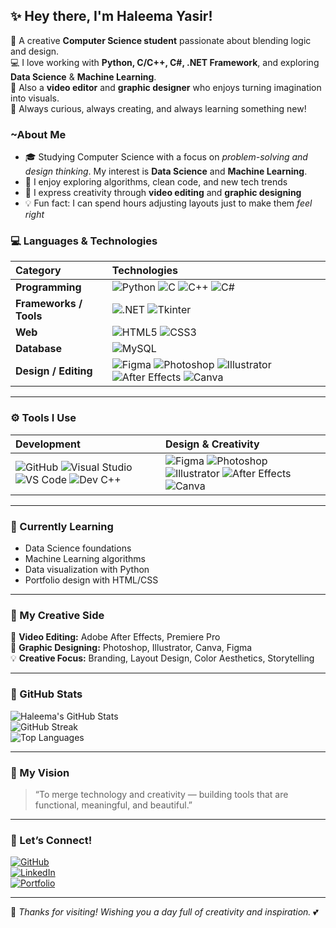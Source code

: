 ## ✨ Hey there, I'm Haleema Yasir!

🌷 A creative **Computer Science student** passionate about blending logic and design.  
💻 I love working with **Python, C/C++, C#, .NET Framework**, and exploring **Data Science** & **Machine Learning**.  
🎨 Also a **video editor** and **graphic designer** who enjoys turning imagination into visuals.  
🌸 Always curious, always creating, and always learning something new!

### ~About Me

- 🎓 Studying Computer Science with a focus on *problem-solving and design thinking*. My interest is **Data Science** and **Machine Learning**. 
- 🧠 I enjoy exploring algorithms, clean code, and new tech trends  
- 🎨 I express creativity through **video editing** and **graphic designing**  
- 💡 Fun fact: I can spend hours adjusting layouts just to make them *feel right*  

### 💻 Languages & Technologies

| Category | Technologies |
|:----------|:--------------|
| **Programming** | ![Python](https://img.shields.io/badge/Python-bb9cd3?style=for-the-badge&logo=python&logoColor=white) ![C](https://img.shields.io/badge/C-9a84c3?style=for-the-badge&logo=c&logoColor=white) ![C++](https://img.shields.io/badge/C++-a78cd9?style=for-the-badge&logo=c%2B%2B&logoColor=white) ![C#](https://img.shields.io/badge/C%23-9579c6?style=for-the-badge&logo=csharp&logoColor=white) |
| **Frameworks / Tools** | ![.NET](https://img.shields.io/badge/.NET-8e78c4?style=for-the-badge&logo=dotnet&logoColor=white) ![Tkinter](https://img.shields.io/badge/Tkinter-b6a0d4?style=for-the-badge&logo=python&logoColor=white) |
| **Web** | ![HTML5](https://img.shields.io/badge/HTML5-cdb8e5?style=for-the-badge&logo=html5&logoColor=white) ![CSS3](https://img.shields.io/badge/CSS3-b197d6?style=for-the-badge&logo=css3&logoColor=white) |
| **Database** | ![MySQL](https://img.shields.io/badge/MySQL-a78cd9?style=for-the-badge&logo=mysql&logoColor=white) |
| **Design / Editing** | ![Figma](https://img.shields.io/badge/Figma-bb9cd3?style=for-the-badge&logo=figma&logoColor=white) ![Photoshop](https://img.shields.io/badge/Photoshop-a78cd9?style=for-the-badge&logo=adobephotoshop&logoColor=white) ![Illustrator](https://img.shields.io/badge/Illustrator-b197d6?style=for-the-badge&logo=adobeillustrator&logoColor=white) ![After Effects](https://img.shields.io/badge/After%20Effects-9a84c3?style=for-the-badge&logo=adobeaftereffects&logoColor=white) ![Canva](https://img.shields.io/badge/Canva-b6a0d4?style=for-the-badge&logo=canva&logoColor=white) |

---

### ⚙️ Tools I Use

| Development | Design & Creativity |
|:-------------|:--------------------|
| ![GitHub](https://img.shields.io/badge/GitHub-8e78c4?style=for-the-badge&logo=github&logoColor=white) ![Visual Studio](https://img.shields.io/badge/Visual%20Studio-a78cd9?style=for-the-badge&logo=visual-studio&logoColor=white) ![VS Code](https://img.shields.io/badge/VS%20Code-bb9cd3?style=for-the-badge&logo=visual-studio-code&logoColor=white) ![Dev C++](https://img.shields.io/badge/Dev%20C++-9a84c3?style=for-the-badge&logo=dev.to&logoColor=white) | ![Figma](https://img.shields.io/badge/Figma-bb9cd3?style=for-the-badge&logo=figma&logoColor=white) ![Photoshop](https://img.shields.io/badge/Photoshop-a78cd9?style=for-the-badge&logo=adobephotoshop&logoColor=white) ![Illustrator](https://img.shields.io/badge/Illustrator-b197d6?style=for-the-badge&logo=adobeillustrator&logoColor=white) ![After Effects](https://img.shields.io/badge/After%20Effects-9a84c3?style=for-the-badge&logo=adobeaftereffects&logoColor=white) ![Canva](https://img.shields.io/badge/Canva-b6a0d4?style=for-the-badge&logo=canva&logoColor=white) |

---

### 🌱 Currently Learning

- Data Science foundations  
- Machine Learning algorithms  
- Data visualization with Python  
- Portfolio design with HTML/CSS  

---

### 🎨 My Creative Side

🎥 **Video Editing:** Adobe After Effects, Premiere Pro  
🎨 **Graphic Designing:** Photoshop, Illustrator, Canva, Figma  
💡 **Creative Focus:** Branding, Layout Design, Color Aesthetics, Storytelling  

---

### 💫 GitHub Stats

![Haleema's GitHub Stats](https://github-readme-stats.vercel.app/api?username=haleemayasir&show_icons=true&theme=tokyonight&title_color=bb9cd3&icon_color=bb9cd3&text_color=d6c6ec&bg_color=1a1a1a)  
![GitHub Streak](https://streak-stats.demolab.com?user=haleemayasir&theme=tokyonight&border_radius=5&ring=bb9cd3&fire=bb9cd3&currStreakLabel=d6c6ec)  
![Top Languages](https://github-readme-stats.vercel.app/api/top-langs/?username=haleemayasir&layout=compact&theme=tokyonight&title_color=bb9cd3&text_color=d6c6ec&bg_color=1a1a1a)

---

### 💫 My Vision

> “To merge technology and creativity — building tools that are functional, meaningful, and beautiful.”

---

### 🌷 Let’s Connect!

[![GitHub](https://img.shields.io/badge/GitHub-8e78c4?style=for-the-badge&logo=github&logoColor=white)](https://github.com/haleemayasir)  
[![LinkedIn](https://img.shields.io/badge/LinkedIn-b197d6?style=for-the-badge&logo=linkedin&logoColor=white)](#)  
[![Portfolio](https://img.shields.io/badge/Portfolio-a78cd9?style=for-the-badge&logo=firefox&logoColor=white)](#)

---

🌸 *Thanks for visiting! Wishing you a day full of creativity and inspiration.* 💕
